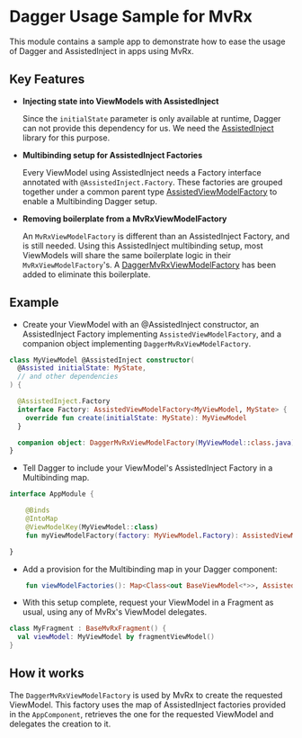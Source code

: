 # Dagger Usage Sample for MvRx

This module contains a sample app to demonstrate how to ease the usage of Dagger and AssistedInject in apps using MvRx.

## Key Features

* **Injecting state into ViewModels with AssistedInject**
  
  Since the `initialState` parameter is only available at runtime, Dagger can not provide this dependency for us. We need the [AssistedInject](https://github.com/square/AssistedInject) library for this purpose.

* **Multibinding setup for AssistedInject Factories**

  Every ViewModel using AssistedInject needs a Factory interface annotated with `@AssistedInject.Factory`. These factories are grouped together under a common parent type [AssistedViewModelFactory](src/main/java/com/airbnb/mvrx/helloDagger2/di/AssistedViewModelFactory.kt) to enable a Multibinding Dagger setup.

* **Removing boilerplate from a MvRxViewModelFactory**

  An `MvRxViewModelFactory` is different than an AssistedInject Factory, and is still needed. Using this AssistedInject multibinding setup, most ViewModels will share the same boilerplate logic in their `MvRxViewModelFactory`'s. A [DaggerMvRxViewModelFactory](src/main/java/com/airbnb/mvrx/helloDagger2/di/DaggerMvRxViewModelFactory.kt) has been added to eliminate this boilerplate.

## Example

* Create your ViewModel with an @AssistedInject constructor, an AssistedInject Factory implementing `AssistedViewModelFactory`, and a companion object implementing `DaggerMvRxViewModelFactory`.

```kotlin
class MyViewModel @AssistedInject constructor(
  @Assisted initialState: MyState,
  // and other dependencies
) {

  @AssistedInject.Factory
  interface Factory: AssistedViewModelFactory<MyViewModel, MyState> {
    override fun create(initialState: MyState): MyViewModel
  }

  companion object: DaggerMvRxViewModelFactory(MyViewModel::class.java)
}
```

* Tell Dagger to include your ViewModel's AssistedInject Factory in a Multibinding map.

```kotlin
interface AppModule {

    @Binds
    @IntoMap
    @ViewModelKey(MyViewModel::class)
    fun myViewModelFactory(factory: MyViewModel.Factory): AssistedViewModelFactory<*, *>

}
```

* Add a provision for the Multibinding map in your Dagger component:

```kotlin
    fun viewModelFactories(): Map<Class<out BaseViewModel<*>>, AssistedViewModelFactory<*, *>>
```

* With this setup complete, request your ViewModel in a Fragment as usual, using any of MvRx's ViewModel delegates.

```kotlin
class MyFragment : BaseMvRxFragment() {
  val viewModel: MyViewModel by fragmentViewModel()
}
```

## How it works

The `DaggerMvRxViewModelFactory` is used by MvRx to create the requested ViewModel. This factory uses the map of AssistedInject factories provided in the `AppComponent`, retrieves the one for the requested ViewModel and delegates the creation to it.
